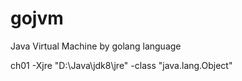 # gojvm
Java Virtual Machine by golang language


ch01 -Xjre "D:\Java\jdk8\jre" -class "java.lang.Object"